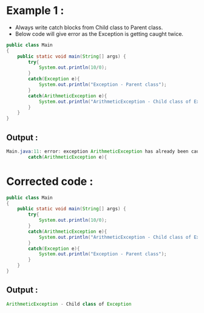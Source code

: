 # Example 1 :

- Always write catch blocks from Child class to Parent class.
- Below code will give error as the Exception is getting caught twice.

```java
public class Main
{
	public static void main(String[] args) {
		try{
		    System.out.println(10/0);
		}
		catch(Exception e){
		    System.out.println("Exception - Parent class");
		}
		catch(ArithmeticException e){
		    System.out.println("ArithmeticException - Child class of Exception");
		}
	}
}
```
## Output :

```java
Main.java:11: error: exception ArithmeticException has already been caught
		catch(ArithmeticException e){
```

# Corrected code :
```java
public class Main
{
	public static void main(String[] args) {
		try{
		    System.out.println(10/0);
		}
		catch(ArithmeticException e){
		    System.out.println("ArithmeticException - Child class of Exception");
		}
		catch(Exception e){
		    System.out.println("Exception - Parent class");
		}
	}
}
```
## Output :
```java
ArithmeticException - Child class of Exception
```
